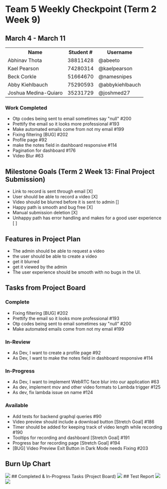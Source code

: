 # Team 5 Weekly Checkpoint (Term 2 Week 9)
## March 4 - March 11
<table>
  <tr><th>Name</th><th>Student #</th><th>Username</th></tr>
  <tr><td>Abhinav Thota</td><td>38811428</td><td>@abeeto</td></tr>
  <tr><td>Kael Pearson</td><td>74280314</td><td>@kaelpearson</td></tr>
  <tr><td>Beck Corkle</td><td>51664670</td><td>@namesnipes</td></tr>
  <tr><td>Abby Kiehlbauch</td><td>75290593</td><td>@abbykiehlbauch</td></tr>
  <tr><td>Joshua Medina-Quiaro</td><td>35231729</td><td>@joshmed27</td></tr>
</table>

### Work Completed
- Otp codes being sent to email sometimes say "null" #200
- Prettify the email so it looks more professional #193
- Make automated emails come from not my email #199
- Fixing filtering [BUG] #202
- Profile page #92
- make the notes field in dashboard responsive #114
- Pagination for dashboard #176
- Video Blur #63

## Milestone Goals (Term 2 Week 13: Final Project Submission)
- Link to record is sent through email [X]
- User should be able to record a video [X]
- Video should be blurred before it is sent to admin []
- Happy path is smooth and bug free [X]
- Manual submission deletion [X]
- Unhappy path has error handling and makes for a good user experience [ ]


## Features in Project Plan
- The admin should be able to request a video
-  the user should be able to create a video
  - get it blurred
  - get it viewed by the admin
- The user experience should be smooth with no bugs in the UI.

## Tasks from Project Board
### Complete
-  Fixing filtering [BUG] #202
-  Prettify the email so it looks more professional #193
-  Otp codes being sent to email sometimes say "null" #200
-  Make automated emails come from not my email #199
### In-Review
- As Dev, I want to create a profile page #92
- As Dev, I want to make the notes field in dashboard responsive #114
### In-Progress
- As Dev, I want to implement WebRTC face blur into our application #63
- As dev, implement mov and other video formats to Lambda trigger #125
- As dev, fix lambda issue on name #124
### Available
- Add tests for backend graphql queries #90
- Video preview should include a download button [Stretch Goal] #186
- Timer should be added for keeping track of video length while recording #190
- Tooltips for recording and dashboard [Stretch Goal] #191
- Progress bar for recording page [Stretch Goal] #194
- [BUG] Video Preview Exit Button in Dark Mode needs Fixing #203

## Burn Up Chart
<img src="https://i.imgur.com/RaQ2Bl0.png">
## Completed & In-Progress Tasks (Project Board)
<img src="https://i.imgur.com/9qosDCM.png">
## Test Report
<img src="https://i.imgur.com/hnudI7Z.png">
<img src="https://i.imgur.com/8aojH3O.png">
